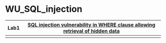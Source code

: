 # WU_SQL_injection


|Lab1| [SQL injection vulnerability in WHERE clause allowing retrieval of hidden data](/Lab1/Lab1.md) |
|--|--|
|  |  |
